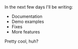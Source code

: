 In the next few days I'll be writing:
* Documentation
* Demo examples
* Fixes
* More features

Pretty cool, huh?